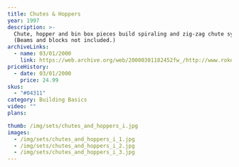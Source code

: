 ```yaml
---
title: Chutes & Hoppers
year: 1997
description: >-
  Chute, hopper and bin box pieces build spiraling and zig-zag chute systems. Hoppers distribute Rokenbok balls to chutes and bin boxes collect them. Includes 63 pieces.
  (Beams and blocks not included.)
archiveLinks:
  - name: 03/01/2000
    link: https://web.archive.org/web/20000301182452fw_/http://www.rokenbok.com/catmain3.htm
priceHistory:
  - date: 03/01/2000
    price: 24.99
skus:
  - "#04311"
category: Building Basics
video: ""
plans:

thumb: /img/sets/chutes_and_hoppers_i.jpg
images:
  - /img/sets/chutes_and_hoppers_i_1.jpg
  - /img/sets/chutes_and_hoppers_i_2.jpg
  - /img/sets/chutes_and_hoppers_i_3.jpg
---
```

